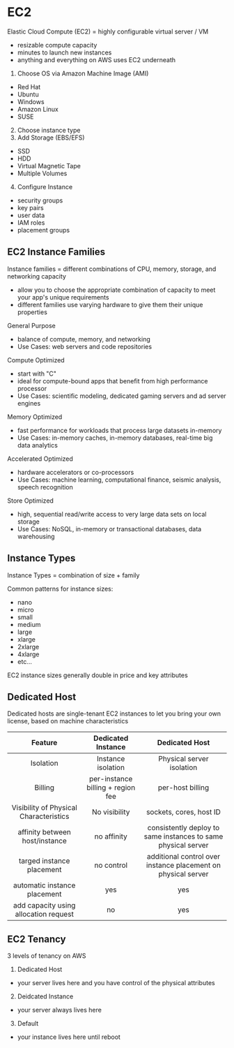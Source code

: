 # EC2

Elastic Cloud Compute (EC2) = highly configurable virtual server / VM

- resizable compute capacity
- minutes to launch new instances
- anything and everything on AWS uses EC2 underneath

1. Choose OS via Amazon Machine Image (AMI)

- Red Hat
- Ubuntu
- Windows
- Amazon Linux
- SUSE

2. Choose instance type
3. Add Storage (EBS/EFS)

- SSD
- HDD
- Virtual Magnetic Tape
- Multiple Volumes

4. Configure Instance

- security groups
- key pairs
- user data
- IAM roles
- placement groups

## EC2 Instance Families

Instance families = different combinations of CPU, memory, storage, and networking capacity

- allow you to choose the appropriate combination of capacity to meet your app's unique requirements
- different families use varying hardware to give them their unique properties

General Purpose

- balance of compute, memory, and networking
- Use Cases: web servers and code repositories

Compute Optimized

- start with "C"
- ideal for compute-bound apps that benefit from high performance processor
- Use Cases: scientific modeling, dedicated gaming servers and ad server engines

Memory Optimized

- fast performance for workloads that process large datasets in-memory
- Use Cases: in-memory caches, in-memory databases, real-time big data analytics

Accelerated Optimized

- hardware accelerators or co-processors
- Use Cases: machine learning, computational finance, seismic analysis, speech recognition

Store Optimized

- high, sequential read/write access to very large data sets on local storage
- Use Cases: NoSQL, in-memory or transactional databases, data warehousing

## Instance Types

Instance Types = combination of size + family

Common patterns for instance sizes:

- nano
- micro
- small
- medium
- large
- xlarge
- 2xlarge
- 4xlarge
- etc...

EC2 instance sizes generally double in price and key attributes

## Dedicated Host

Dedicated hosts are single-tenant EC2 instances to let you bring your own license, based on machine characteristics

|                Feature                 |        Dedicated Instance         |                        Dedicated Host                         |
| :------------------------------------: | :-------------------------------: | :-----------------------------------------------------------: |
|               Isolation                |        Instance isolation         |                   Physical server isolation                   |
|                Billing                 | per-instance billing + region fee |                       per-host billing                        |
| Visibility of Physical Characteristics |           No visibility           |                    sockets, cores, host ID                    |
|     affinity between host/instance     |            no affinity            | consistently deploy to same instances to same physical server |
|       targed instance placement        |            no control             | additional control over instance placement on physical server |
|      automatic instance placement      |                yes                |                              yes                              |
| add capacity using allocation request  |                no                 |                              yes                              |

## EC2 Tenancy

3 levels of tenancy on AWS

1. Dedicated Host

- your server lives here and you have control of the physical attributes

2. Deidcated Instance

- your server always lives here

3. Default

- your instance lives here until reboot
